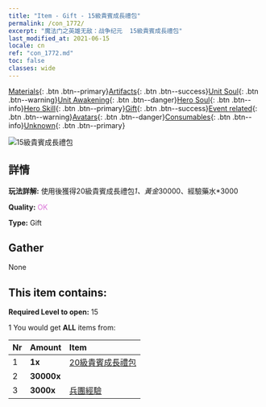 ```yaml
---
title: "Item - Gift - 15級貴賓成長禮包"
permalink: /con_1772/
excerpt: "魔法门之英雄无敌：战争纪元  15級貴賓成長禮包"
last_modified_at: 2021-06-15
locale: cn
ref: "con_1772.md"
toc: false
classes: wide
---
```

 [Materials](/ItemsCN/){: .btn .btn--primary}[Artifacts](/ItemsCN/Artifacts/){: .btn .btn--success}[Unit Soul](/ItemsCN/UnitSoul/){: .btn .btn--warning}[Unit Awakening](/ItemsCN/UnitAwakening/){: .btn .btn--danger}[Hero Soul](/ItemsCN/HeroSoul/){: .btn .btn--info}[Hero Skill](/ItemsCN/HeroSkill/){: .btn .btn--primary}[Gift](/ItemsCN/Gift/){: .btn .btn--success}[Event related](/ItemsCN/Events/){: .btn .btn--warning}[Avatars](/ItemsCN/Avatars/){: .btn .btn--danger}[Consumables](/ItemsCN/Consumables/){: .btn .btn--info}[Unknown](/ItemsCN/Unknown/){: .btn .btn--primary}

 ![15級貴賓成長禮包](/images/t/i_907220.png)

## 詳情
 **玩法詳解:** 使用後獲得20級貴賓成長禮包*1、黃金*30000、經驗藥水*3000

 **Quality:** <span style="color: #DA70D6">OK</span>

 **Type:** Gift

## Gather

  None

## This item contains:

 **Required Level to open:** 15

 1 You would get **ALL** items  from:

  | Nr | Amount |     Item    |
  |:---|:-------|:------------|
  | 1 |  **1x** | [20級貴賓成長禮包](/cn/Items/con_1773/) |  | 
  | 2 |  **30000x** | <i class="fas fa-coins"/> |  | 
  | 3 |  **3000x** | [兵團經驗](/cn/Items/con_902/) |  | 
